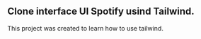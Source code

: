 ## Clone interface UI Spotify usind Tailwind.

This project was created to learn how to use tailwind.
